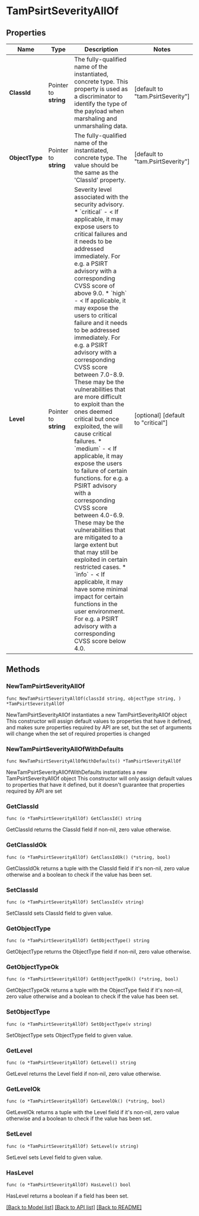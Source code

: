 # TamPsirtSeverityAllOf

## Properties

Name | Type | Description | Notes
------------ | ------------- | ------------- | -------------
**ClassId** | Pointer to **string** | The fully-qualified name of the instantiated, concrete type. This property is used as a discriminator to identify the type of the payload when marshaling and unmarshaling data. | [default to "tam.PsirtSeverity"]
**ObjectType** | Pointer to **string** | The fully-qualified name of the instantiated, concrete type. The value should be the same as the &#39;ClassId&#39; property. | [default to "tam.PsirtSeverity"]
**Level** | Pointer to **string** | Severity level associated with the security advisory. * &#x60;critical&#x60; - &lt; If applicable, it may expose users to critical failures and it needs to be addressed immediately. For e.g. a PSIRT advisory with a corresponding CVSS score of above 9.0. * &#x60;high&#x60; - &lt; If applicable, it may expose the users to critical failure and it needs to be addressed immediately. For e.g. a PSIRT advisory with a corresponding CVSS score between 7.0-8.9. These may be the vulnerabilities that are more difficult to exploit than the ones deemed critical but once exploited, the will cause critical failures. * &#x60;medium&#x60; - &lt; If applicable, it may expose the users to failure of certain functions. for e.g. a PSIRT advisory with a corresponding CVSS score between 4.0-6.9. These may be the vulnerabilities that are mitigated to a large extent but that may still be exploited in certain restricted cases. * &#x60;info&#x60; - &lt; If applicable, it may have some minimal impact for certain functions in the user environment. For e.g. a PSIRT advisory with a corresponding CVSS score below 4.0. | [optional] [default to "critical"]

## Methods

### NewTamPsirtSeverityAllOf

`func NewTamPsirtSeverityAllOf(classId string, objectType string, ) *TamPsirtSeverityAllOf`

NewTamPsirtSeverityAllOf instantiates a new TamPsirtSeverityAllOf object
This constructor will assign default values to properties that have it defined,
and makes sure properties required by API are set, but the set of arguments
will change when the set of required properties is changed

### NewTamPsirtSeverityAllOfWithDefaults

`func NewTamPsirtSeverityAllOfWithDefaults() *TamPsirtSeverityAllOf`

NewTamPsirtSeverityAllOfWithDefaults instantiates a new TamPsirtSeverityAllOf object
This constructor will only assign default values to properties that have it defined,
but it doesn't guarantee that properties required by API are set

### GetClassId

`func (o *TamPsirtSeverityAllOf) GetClassId() string`

GetClassId returns the ClassId field if non-nil, zero value otherwise.

### GetClassIdOk

`func (o *TamPsirtSeverityAllOf) GetClassIdOk() (*string, bool)`

GetClassIdOk returns a tuple with the ClassId field if it's non-nil, zero value otherwise
and a boolean to check if the value has been set.

### SetClassId

`func (o *TamPsirtSeverityAllOf) SetClassId(v string)`

SetClassId sets ClassId field to given value.


### GetObjectType

`func (o *TamPsirtSeverityAllOf) GetObjectType() string`

GetObjectType returns the ObjectType field if non-nil, zero value otherwise.

### GetObjectTypeOk

`func (o *TamPsirtSeverityAllOf) GetObjectTypeOk() (*string, bool)`

GetObjectTypeOk returns a tuple with the ObjectType field if it's non-nil, zero value otherwise
and a boolean to check if the value has been set.

### SetObjectType

`func (o *TamPsirtSeverityAllOf) SetObjectType(v string)`

SetObjectType sets ObjectType field to given value.


### GetLevel

`func (o *TamPsirtSeverityAllOf) GetLevel() string`

GetLevel returns the Level field if non-nil, zero value otherwise.

### GetLevelOk

`func (o *TamPsirtSeverityAllOf) GetLevelOk() (*string, bool)`

GetLevelOk returns a tuple with the Level field if it's non-nil, zero value otherwise
and a boolean to check if the value has been set.

### SetLevel

`func (o *TamPsirtSeverityAllOf) SetLevel(v string)`

SetLevel sets Level field to given value.

### HasLevel

`func (o *TamPsirtSeverityAllOf) HasLevel() bool`

HasLevel returns a boolean if a field has been set.


[[Back to Model list]](../README.md#documentation-for-models) [[Back to API list]](../README.md#documentation-for-api-endpoints) [[Back to README]](../README.md)


